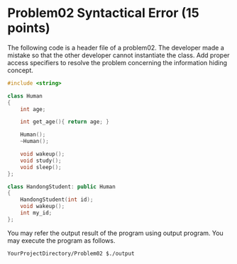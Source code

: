 # Problem02 Syntactical Error (15 points)
The following code is a header file of a problem02. The developer made a mistake so that the other developer cannot instantiate the class. 
Add proper access specifiers to resolve the problem concerning the information hiding concept. 

```C++
#include <string>

class Human
{
    int age;

    int get_age(){ return age; }

    Human();
    ~Human();

    void wakeup();
    void study(); 
    void sleep();
};

class HandongStudent: public Human
{
    HandongStudent(int id);
    void wakeup();    
    int my_id;
};

```
You may refer the output result of the program using output program.
You may execute the program as follows.
```
YourProjectDirectory/Problem02 $./output
```
